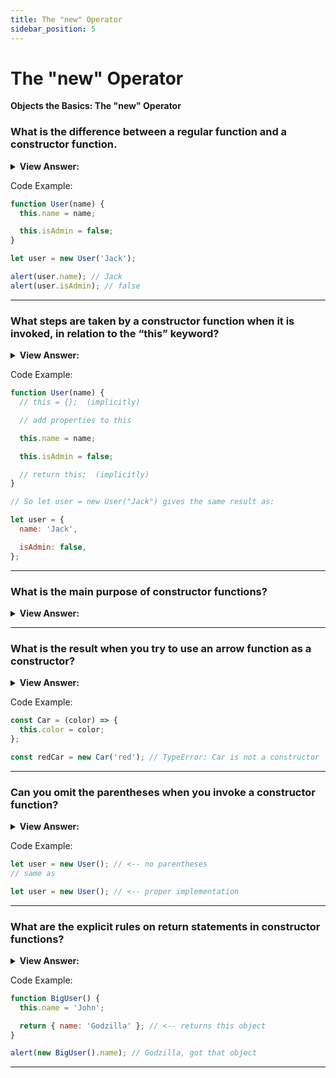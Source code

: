 ```yaml
---
title: The "new" Operator
sidebar_position: 5
---
```


# The "new" Operator

**Objects the Basics: The "new" Operator**

<head>
  <title>Constructors - JavaScript Interview Questions & Answers</title>
  <meta charSet="utf-8" />
</head>

### What is the difference between a regular function and a constructor function.

<details>
  <summary><strong>View Answer:</strong></summary>
  <div>
  <div><strong>Interview Response:</strong> The conventional differences is the constructor function name is capitalized and it should be invoked with the “new” operator.
</div>
  </div>
</details>

Code Example:

```js
function User(name) {
  this.name = name;

  this.isAdmin = false;
}

let user = new User('Jack');

alert(user.name); // Jack
alert(user.isAdmin); // false
```

---

### What steps are taken by a constructor function when it is invoked, in relation to the “this” keyword?

<details>
  <summary><strong>View Answer:</strong></summary>
  <div>
  <div><strong>Interview Response:</strong> First, a new object is created and assigned to “this”, the function body executes. Usually it modifies “this”, adds new properties, and the value of this is returned.
</div>
  </div>
</details>

Code Example:

```js
function User(name) {
  // this = {};  (implicitly)

  // add properties to this

  this.name = name;

  this.isAdmin = false;

  // return this;  (implicitly)
}

// So let user = new User("Jack") gives the same result as:

let user = {
  name: 'Jack',

  isAdmin: false,
};
```

---

### What is the main purpose of constructor functions?

<details>
  <summary><strong>View Answer:</strong></summary>
  <div>
  <div><strong>Interview Response:</strong> The main purpose of constructors is to act as the framework of an object creation. It quickly allows the code to create new objects in its image. All functions accept the arrow function can be used as a constructor.
</div>
  </div>
</details>

---

### What is the result when you try to use an arrow function as a constructor?

<details>
  <summary><strong>View Answer:</strong></summary>
  <div>
  <div><strong>Interview Response:</strong> Any attempt to resolve this in an arrow function will result in a type error. This is especially notable when you try to use an arrow function as a constructor. It will result in a type error. A cardinal rule to remember in JavaScript development is that arrow functions have no “THIS”.
</div>
  </div>
</details>

Code Example:

```js
const Car = (color) => {
  this.color = color;
};

const redCar = new Car('red'); // TypeError: Car is not a constructor
```

---

### Can you omit the parentheses when you invoke a constructor function?

<details>
  <summary><strong>View Answer:</strong></summary>
  <div>
  <div><strong>Interview Response:</strong>Yes, it is technically possible when you have no arguments and permitted by the specification, but it is not considered a good style. You should always use the parentheses even when you have no arguments in your constructor.
</div>
  </div>
</details>

Code Example:

```js
let user = new User(); // <-- no parentheses
// same as

let user = new User(); // <-- proper implementation
```

---

### What are the explicit rules on return statements in constructor functions?

<details>
  <summary><strong>View Answer:</strong></summary>
  <div>
  <div><strong>Interview Response:</strong> Usually, constructors do not have a return statement. Their task is to write all necessary stuff into this, and it automatically becomes the result, but if there is a return statement, then the rule is simple.<br /><br />
  <ol>
    <li>If return is called with an object, then the object is returned instead of this.</li>
    <li>If return is called with a primitive, it is ignored.</li>
  </ol>
</div>
  </div>
</details>

Code Example:

```js
function BigUser() {
  this.name = 'John';

  return { name: 'Godzilla' }; // <-- returns this object
}

alert(new BigUser().name); // Godzilla, got that object
```

---
